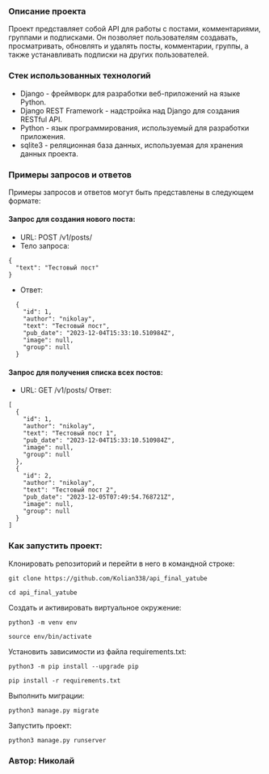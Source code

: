 ### Описание проекта
Проект представляет собой API для работы с постами, комментариями, группами и подписками. Он позволяет пользователям создавать, просматривать, обновлять и удалять посты, комментарии, группы, а также устанавливать подписки на других пользователей.


### Стек использованных технологий

* Django - фреймворк для разработки веб-приложений на языке Python.
* Django REST Framework - надстройка над Django для создания RESTful API.
* Python - язык программирования, используемый для разработки приложения.
* sqlite3 - реляционная база данных, используемая для хранения данных проекта.

### Примеры запросов и ответов
Примеры запросов и ответов могут быть представлены в следующем формате:

#### Запрос для создания нового поста:

* URL: POST /v1/posts/
* Тело запроса:
```
{
  "text": "Тестовый пост"
}
```
* Ответ:
```
  {
    "id": 1,
    "author": "nikolay",
    "text": "Тестовый пост",
    "pub_date": "2023-12-04T15:33:10.510984Z",
    "image": null,
    "group": null
  }
```
#### Запрос для получения списка всех постов:

* URL: GET /v1/posts/
Ответ:
```
[
  {
    "id": 1,
    "author": "nikolay",
    "text": "Тестовый пост 1",
    "pub_date": "2023-12-04T15:33:10.510984Z",
    "image": null,
    "group": null
  },
  {
    "id": 2,
    "author": "nikolay",
    "text": "Тестовый пост 2",
    "pub_date": "2023-12-05T07:49:54.768721Z",
    "image": null,
    "group": null
  }
]
```

### Как запустить проект:

Клонировать репозиторий и перейти в него в командной строке:

```
git clone https://github.com/Kolian338/api_final_yatube
```

```
cd api_final_yatube
```

Cоздать и активировать виртуальное окружение:

```
python3 -m venv env
```

```
source env/bin/activate
```

Установить зависимости из файла requirements.txt:

```
python3 -m pip install --upgrade pip
```

```
pip install -r requirements.txt
```

Выполнить миграции:

```
python3 manage.py migrate
```

Запустить проект:

```
python3 manage.py runserver
```
### Автор: Николай